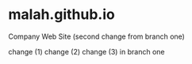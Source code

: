 # malah.github.io
Company Web Site (second change from branch one)

change (1)
change (2)
change (3) in branch one